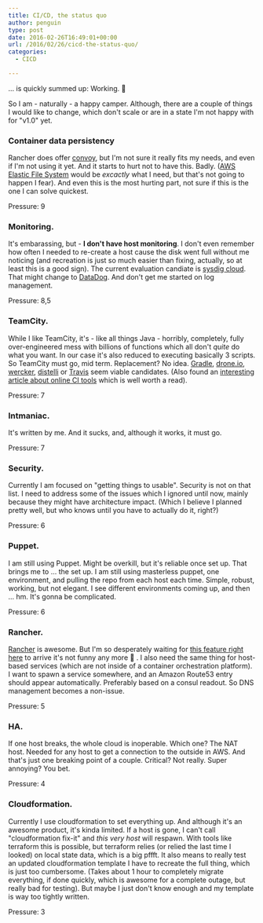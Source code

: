 ```yaml
---
title: CI/CD, the status quo
author: penguin
type: post
date: 2016-02-26T16:49:01+00:00
url: /2016/02/26/cicd-the-status-quo/
categories:
  - CICD

---
```

... is quickly summed up: Working. 🙂

So I am - naturally - a happy camper. Although, there are a couple of things I would like to change, which don't scale or are in a state I'm not happy with for "v1.0" yet.

### Container data persistency

Rancher does offer [convoy][1], but I'm not sure it really fits my needs, and even if I'm not using it yet. And it starts to hurt not to have this. Badly. ([AWS Elastic File System][2] would be _excactly_ what I need, but that's not going to happen I fear). And even this is the most hurting part, not sure if this is the one I can solve quickest.

Pressure: 9

### Monitoring.

It's embarassing, but - **I don't have host monitoring**. I don't even remember how often I needed to re-create a host cause the disk went full without me noticing (and recreation is just so much easier than fixing, actually, so at least this is a good sign). The current evaluation candiate is [sysdig cloud][3]. That might change to [DataDog][4]. And don't get me started on log management.

Pressure: 8,5

### TeamCity.

While I like TeamCity, it's - like all things Java - horribly, completely, fully over-engineered mess with billions of functions which all don't _quite_ do what you want. In our case it's also reduced to executing basically 3 scripts. So TeamCity must go, mid term. Replacement? No idea. [Gradle][5], [drone.io][6], [wercker][7], [distelli][8] or [Travis][9] seem viable candidates. (Also found an [interesting article about online CI tools][10] which is well worth a read).

Pressure: 7

### Intmaniac.

It's written by me. And it sucks, and, although it works, it must go.

Pressure: 7

### Security.

Currently I am focused on "getting things to usable". Security is not on that list. I need to address some of the issues which I ignored until now, mainly because they might have architecture impact. (Which I believe I planned pretty well, but who knows until you have to actually do it, right?)

Pressure: 6

### Puppet.

I am still using Puppet. Might be overkill, but it's reliable once set up. That brings me to ... the set up. I am still using masterless puppet, one environment, and pulling the repo from each host each time. Simple, robust, working, but not elegant. I see different environments coming up, and then ... hm. It's gonna be complicated.

Pressure: 6

### Rancher.

[Rancher][11] is awesome. But I'm so desperately waiting for [this feature right here][12] to arrive it's not funny any more 🙂 . I also need the same thing for host-based services (which are not inside of a container orchestration platform). I want to spawn a service somewhere, and an Amazon Route53 entry should appear automatically. Preferably based on a consul readout. So DNS management becomes a non-issue.

Pressure: 5

### HA.

If one host breaks, the whole cloud is inoperable. Which one? The NAT host. Needed for any host to get a connection to the outside in AWS. And that's just one breaking point of a couple. Critical? Not really. Super annoying? You bet.

Pressure: 4

### Cloudformation.

Currently I use cloudformation to set everything up. And although it's an awesome product, it's kinda limited. If a host is gone, I can't call "cloudformation fix-it" and _this very host_ will respawn. With tools like terraform this is possible, but terraform relies (or relied the last time I looked) on local state data, which is a big pffft. It also means to really test an updated cloudformation template I have to recreate the full thing, which is just too cumbersome. (Takes about 1 hour to completely migrate everything, if done quickly, which is awesome for a complete outage, but really bad for testing). But maybe I just don't know enough and my template is way too tightly written.

Pressure: 3



 [1]: http://docs.rancher.com/rancher/rancher-services/storage-service/
 [2]: https://aws.amazon.com/de/efs/
 [3]: http://www.sysdig.com
 [4]: http://www.datadoghq.com
 [5]: http://www.gradle.org
 [6]: http://www.drone.io
 [7]: http://www.wercker.com
 [8]: http://www.distelli.com
 [9]: http://www.travis-ci-com
 [10]: http://lukasmartinelli.ch/cloud/2015/04/04/github-ci-services.html
 [11]: http://www.rancher.com
 [12]: https://github.com/rancher/rancher/issues/2288